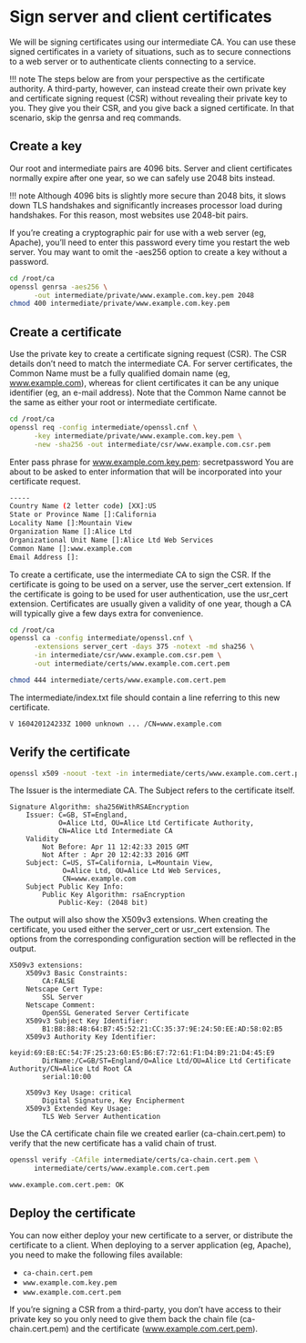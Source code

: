 
# Sign server and client certificates

We will be signing certificates using our intermediate CA. 
You can use these signed certificates in a variety of situations, such as to secure connections 
to a web server or to authenticate clients connecting to a service.

!!! note
    The steps below are from your perspective as the certificate authority. 
    A third-party, however, can instead create their own private key and certificate 
    signing request (CSR) without revealing their private key to you. 
    They give you their CSR, and you give back a signed certificate. 
    In that scenario, skip the genrsa and req commands.

## Create a key
Our root and intermediate pairs are 4096 bits. Server and client certificates normally expire after one year, so we can safely use 2048 bits instead.

!!! note
    Although 4096 bits is slightly more secure than 2048 bits, it slows down TLS handshakes and significantly 
    increases processor load during handshakes. For this reason, most websites use 2048-bit pairs.

If you’re creating a cryptographic pair for use with a web server (eg, Apache), you’ll need to enter this password 
every time you restart the web server. You may want to omit the -aes256 option to create a key without a password.

```sh
cd /root/ca
openssl genrsa -aes256 \
      -out intermediate/private/www.example.com.key.pem 2048
chmod 400 intermediate/private/www.example.com.key.pem
```

## Create a certificate
Use the private key to create a certificate signing request (CSR). 
The CSR details don’t need to match the intermediate CA. 
For server certificates, the Common Name must be a fully qualified domain name (eg, www.example.com), 
whereas for client certificates it can be any unique identifier (eg, an e-mail address).
Note that the Common Name cannot be the same as either your root or intermediate certificate.

```sh
cd /root/ca
openssl req -config intermediate/openssl.cnf \
      -key intermediate/private/www.example.com.key.pem \
      -new -sha256 -out intermediate/csr/www.example.com.csr.pem
```

Enter pass phrase for www.example.com.key.pem: secretpassword
You are about to be asked to enter information that will be incorporated into your certificate request.
```sh
-----
Country Name (2 letter code) [XX]:US
State or Province Name []:California
Locality Name []:Mountain View
Organization Name []:Alice Ltd
Organizational Unit Name []:Alice Ltd Web Services
Common Name []:www.example.com
Email Address []:
```

To create a certificate, use the intermediate CA to sign the CSR. 
If the certificate is going to be used on a server, use the server_cert extension. 
If the certificate is going to be used for user authentication, use the usr_cert extension. 
Certificates are usually given a validity of one year, though a CA will typically give a few days extra for convenience.

```sh
cd /root/ca
openssl ca -config intermediate/openssl.cnf \
      -extensions server_cert -days 375 -notext -md sha256 \
      -in intermediate/csr/www.example.com.csr.pem \
      -out intermediate/certs/www.example.com.cert.pem
```

```sh
chmod 444 intermediate/certs/www.example.com.cert.pem
```

The intermediate/index.txt file should contain a line referring to this new certificate.
```sh
V 160420124233Z 1000 unknown ... /CN=www.example.com
```
## Verify the certificate
```sh
openssl x509 -noout -text -in intermediate/certs/www.example.com.cert.pem
```

The Issuer is the intermediate CA. The Subject refers to the certificate itself.
```console
Signature Algorithm: sha256WithRSAEncryption
    Issuer: C=GB, ST=England,
            O=Alice Ltd, OU=Alice Ltd Certificate Authority,
            CN=Alice Ltd Intermediate CA
    Validity
        Not Before: Apr 11 12:42:33 2015 GMT
        Not After : Apr 20 12:42:33 2016 GMT
    Subject: C=US, ST=California, L=Mountain View,
             O=Alice Ltd, OU=Alice Ltd Web Services,
             CN=www.example.com
    Subject Public Key Info:
        Public Key Algorithm: rsaEncryption
            Public-Key: (2048 bit)
```

The output will also show the X509v3 extensions. When creating the certificate, you used either the server_cert or usr_cert extension. 
The options from the corresponding configuration section will be reflected in the output.

```console
X509v3 extensions:
    X509v3 Basic Constraints:
        CA:FALSE
    Netscape Cert Type:
        SSL Server
    Netscape Comment:
        OpenSSL Generated Server Certificate
    X509v3 Subject Key Identifier:
        B1:B8:88:48:64:B7:45:52:21:CC:35:37:9E:24:50:EE:AD:58:02:B5
    X509v3 Authority Key Identifier:
        keyid:69:E8:EC:54:7F:25:23:60:E5:B6:E7:72:61:F1:D4:B9:21:D4:45:E9
        DirName:/C=GB/ST=England/O=Alice Ltd/OU=Alice Ltd Certificate Authority/CN=Alice Ltd Root CA
        serial:10:00

    X509v3 Key Usage: critical
        Digital Signature, Key Encipherment
    X509v3 Extended Key Usage:
        TLS Web Server Authentication
```

Use the CA certificate chain file we created earlier (ca-chain.cert.pem) to verify that the new certificate has a valid chain of trust.

```sh
openssl verify -CAfile intermediate/certs/ca-chain.cert.pem \
      intermediate/certs/www.example.com.cert.pem
```
```sh
www.example.com.cert.pem: OK
```

## Deploy the certificate

You can now either deploy your new certificate to a server, or distribute the certificate to a client. When deploying to a server application (eg, Apache), you need to make the following files available:

-   `ca-chain.cert.pem`
-   `www.example.com.key.pem`
-   `www.example.com.cert.pem`

If you’re signing a CSR from a third-party, you don’t have access to their private key so you only 
need to give them back the chain file (ca-chain.cert.pem) and the certificate (www.example.com.cert.pem).
